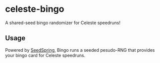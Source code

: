 # celeste-bingo
A shared-seed bingo randomizer for Celeste speedruns!

## Usage

Powered by [SeedSpring](https://github.com/paragonie/seedspring), Bingo runs a seeded pesudo-RNG that provides your bingo card for Celeste speedruns.
